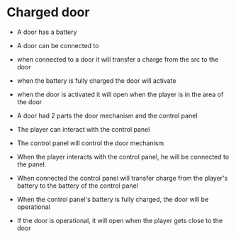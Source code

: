 # Charged door

- A door has a battery
- A door can be connected to
- when connected to a door it will transfer a charge from the src to the door
- when the battery is fully charged the door will activate
- when the door is activated it will open when the player is in the area of the door

- A door had 2 parts the door mechanism and the control panel
- The player can interact with the control panel
- The control panel will control the door mechanism
- When the player interacts with the control panel, he will be connected to the panel.
- When connected the control panel will transfer charge from the player's battery to the battery of the control panel
- When the control panel's battery is fully charged, the door will be operational
- If the door is operational, it will open when the player gets close to the door